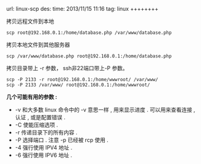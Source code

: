 url: linux-scp
des: 
time: 2013/11/15 11:16
tag: linux
++++++++

拷贝远程文件到本地
```
scp root@192.168.0.1:/home/database.php /var/www/database.php
```
拷贝本地文件到其他服务器
```
scp /var/www/database.php root@192.168.0.1:/home/database.php
```
拷贝目录带上 -r 参数， ssh非22端口带上-P 参数。
```
scp -P 2133 -r root@192.168.0.1:/home/wwwroot/ /var/www/
scp -P 2133 /var/www/ root@192.168.0.1:/home/wwwroot/
```
**几个可能有用的参数 :**

- -v 和大多数 linux 命令中的 -v 意思一样 , 用来显示进度 . 可以用来查看连接 , 认证 , 或是配置错误 .
- -C 使能压缩选项 .
- -r 传递目录下的所有内容 .
- -P 选择端口 . 注意 -p 已经被 rcp 使用 .
- -4 强行使用 IPV4 地址 .
- -6 强行使用 IPV6 地址 .